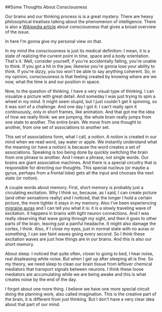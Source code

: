 
##Some Thoughts About Consciousness

  Our brains and our thinking process is is a great mystery. There are heavy philosophical
  treatises talking about the phenomenon of intelligence. There is also a
  [Wikipedia article](https://en.wikipedia.org/wiki/Consciousness) about consciousness that
  gives a broad overview of the issue.

  In here I'm gonna give my personal view on that.

  In my mind the consciousness is just its medical definition: I mean, it is a state of realizing
  the current point in time, space and a body orientation. That's it. Well, consider yourself, if
  you're accidentally falling, you're unable to think. If you got a hit in the jaw, likewise 
  you're gonna lose your ability to think. If you're dizzy, you too won't be able to say anything 
  coherent. So, in my opinion, consciousness is that feeling created by knowing where are we now,
  what the time is and our position in space.

  Now, to the question of thinking. I have a very visual type of thinking. I can visualize 
  a picture with great detail. And someday I was just trying to spin a wheel in my mind. It 
  might seem stupid, but I just couldn't get it spinning, so it was sort of a challenge. And one 
  day I got it: I can't really spin it continuously, only in short frames, like animation. And that
  got me the idea of how we really think: we are jumping, the whole brain really jumps from one
  state to another. The entire brain. We move from one thought to another, from one set of 
  associations to another set.

  This set of associations form, what I call, a notion. A notion is created in our mind when we
  read word, say water or apple. We instantly understand what the meaning (or have a notion) is
  because the word creates a set of associations. Speaking is too being done by quickly switching 
  the brain from one phrase to another. And I mean a phrase, not single words. Our brains are giant 
  associative machines. And there is a special circuitry that is responsible for directing our 
  thoughts. This special nucleus (or maybe a gyrus, perhaps from a frontal lobe) gets all the input 
  and chooses the next state (or notion).

  A couple words about memory. First, short memory is probably just a circulating excitation. Why
  I think so, because, as I said, I can create picture (and other sensations really) and I noticed,
  that the longer I hold a certain picture, the more tighter it stays in my memory. Also I've
  been experiencing 
  [migraine auras](http://www.blog.migrainepal.com/blog/2015/8/6/migraine-with-aura-symptoms-triggers-treatment)
  and I can tell you what it is: it is a slowly traveling wave of excitation. It happens in brains
  with tight neuron connections. And I was really observing that wave going through my sight,
  and then it goes to other parts of the brain, leaving just a painful headache. It might also
  damage the cortex, I think. Also, if I close my eyes, just in normal state with no auras or 
  something, I can see faint waves going every second. So I think these excitation waves are just
  how things are in our brains. And this is also our short memory.

  About sleep. I noticed that quite often, closer to going to bed, I hear noise, real displeasing
  white noise. But when I get up after sleeping all is fine. So my theory, we need sleep to clean
  our brain tissue from leftover chemical mediators that transport signals between neurons. I
  think these loose mediators are accumulating while we are being awake and this is what creates
  noise by the end of the day.

  I forgot about one more thing. I believe we have one more special circuit doing the planning 
  work, also called imagination. This is the creative part of the brain, it is different from 
  just thinking. But I don't have a very clear idea about that part of our mind.


